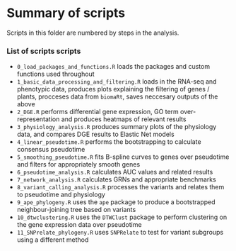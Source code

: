 # Summary of scripts

Scripts in this folder are numbered by steps in the analysis.

### List of scripts scripts

-   `0_load_packages_and_functions.R` loads the packages and custom functions used throughout
-   `1_basic_data_processing_and_filtering.R` loads in the RNA-seq and phenotypic data, produces plots explaining the filtering of genes / plants, procceses data from `biomaRt`, saves neccesary outputs of the above
-   `2_DGE.R` performs differential gene expression, GO term over-representation and produces heatmaps of relevant results
-   `3_physiology_analysis.R` produces summary plots of the physiology data, and compares DGE results to Elastic Net models
-   `4_linear_pseudotime.R` performs the bootstrapping to calculate consensus pseudotime
-   `5_smoothing_pseudotime.R` fits B-spline curves to genes over pseudotime and filters for appropriately smooth genes
-   `6_pseudotime_analysis.R` calculates AUC values and related results
-   `7_network_analysis.R` calculates GRNs and appropriate benchmarks
-   `8_variant_calling_analysis.R` processes the variants and relates them to pseudotime and physiology
-   `9_ape_phylogeny.R` uses the `ape` package to produce a bootstrapped neighbour-joining tree based on variants
-   `10_dtwclustering.R` uses the `DTWClust` package to perform clustering on the gene expression data over pseudotime
-   `11_SNPrelate_phylogeny.R` uses `SNPRelate` to test for variant subgroups using a different method
